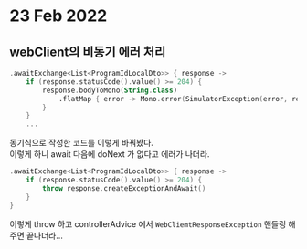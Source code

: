 # 23 Feb 2022   
   
## webClient의 비동기 에러 처리   
   
``` kt
.awaitExchange<List<ProgramIdLocalDto>> { response ->
    if (response.statusCode().value() >= 204) {
        response.bodyToMono(String.class)
            .flatMap { error -> Mono.error(SimulatorException(error, response.statusCode())
        }
    }
    ...
```   
   
동기식으로 작성한 코드를 이렇게 바꿔봤다.   
이렇게 하니 await 다음에 doNext 가 없다고 에러가 나더라.   
   
``` kt
.awaitExchange<List<ProgramIdLocalDto>> { response ->
    if (response.statusCode().value() >= 204) {
        throw response.createExceptionAndAwait()
    }
}
```   
   
이렇게 throw 하고 controllerAdvice 에서 `WebCliemtResponseException` 핸들링 해주면 끝나더라...